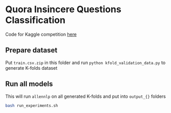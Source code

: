 # Quora Insincere Questions Classification

Code for Kaggle competition [here](https://www.kaggle.com/c/quora-insincere-questions-classification)


## Prepare dataset

Put `train.csv.zip` in this folder and run `python kfold_validation_data.py` to generate K-folds dataset 


## Run all models

This will run `allennlp` on all generated K-folds and put into `output_{}` folders

```bash
bash run_experiments.sh
```